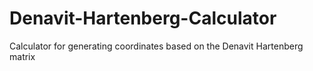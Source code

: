 # Denavit-Hartenberg-Calculator
Calculator for generating coordinates based on the Denavit Hartenberg matrix
